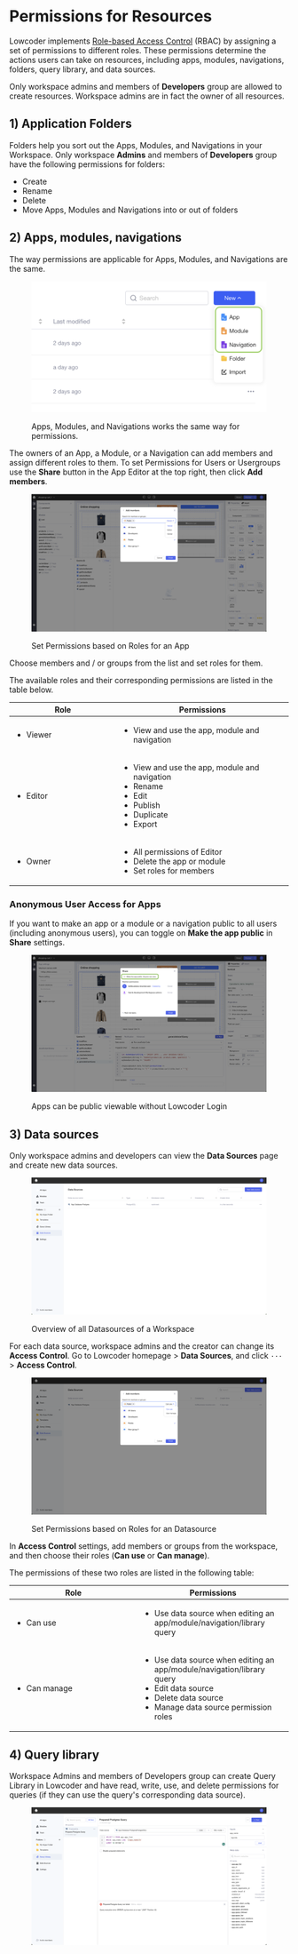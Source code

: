 # Permissions for Resources

Lowcoder implements [Role-based Access Control](https://en.wikipedia.org/wiki/Role-based\_access\_control) (RBAC) by assigning a set of permissions to different roles. These permissions determine the actions users can take on resources, including apps, modules, navigations, folders, query library, and data sources.

Only workspace admins and members of **Developers** group are allowed to create resources. Workspace admins are in fact the owner of all resources.

## 1) Application Folders

Folders help you sort out the Apps, Modules, and Navigations in your Workspace. Only workspace **Admins** and members of **Developers** group have the following permissions for folders:

* Create
* Rename
* Delete
* Move Apps, Modules and Navigations into or out of folders

## 2) Apps, modules, **navigations**

The way permissions are applicable for Apps, Modules, and Navigations are the same.

<figure><img src="../.gitbook/assets/Admin  Permissions for Apps Modules Navigation.png" alt=""><figcaption><p>Apps, Modules, and Navigations works the same way for permissions.</p></figcaption></figure>

The owners of an App, a Module, or a Navigation can add members and assign different roles to them. To set Permissions for Users or Usergroups use the **Share** button in the App Editor at the top right, then click **Add members**.

<figure><img src="../.gitbook/assets/App Editor  Member Rights.png" alt=""><figcaption><p>Set Permissions based on Roles for an App</p></figcaption></figure>

Choose members and / or groups from the list and set roles for them.

The available roles and their corresponding permissions are listed in the table below.

<table><thead><tr><th width="179">Role</th><th>Permissions</th></tr></thead><tbody><tr><td><ul><li>Viewer</li></ul></td><td><ul><li>View and use the app, module and navigation</li></ul></td></tr><tr><td><ul><li>Editor</li></ul></td><td><ul><li>View and use the app, module and navigation</li><li>Rename</li><li>Edit</li><li>Publish</li><li>Duplicate</li><li>Export</li></ul></td></tr><tr><td><ul><li>Owner</li></ul></td><td><ul><li>All permissions of Editor</li><li>Delete the app or module</li><li>Set roles for members</li></ul></td></tr></tbody></table>

### Anonymous User Access for Apps

If you want to make an app or a module or a navigation public to all users (including anonymous users), you can toggle on **Make the app public** in **Share** settings.

<figure><img src="../.gitbook/assets/App Editor  Share App public.png" alt=""><figcaption><p>Apps can be public viewable without Lowcoder Login</p></figcaption></figure>

## 3) Data sources

Only workspace admins and developers can view the **Data Sources** page and create new data sources.

<figure><img src="../.gitbook/assets/Admin  Datasources.png" alt=""><figcaption><p>Overview of all Datasources of a Workspace</p></figcaption></figure>

For each data source, workspace admins and the creator can change its **Access Control**. Go to Lowcoder homepage > **Data Sources**, and click `···` > **Access Control**.

<figure><img src="../.gitbook/assets/Datasource Editor  Member Rights.png" alt=""><figcaption><p>Set Permissions based on Roles for an Datasource</p></figcaption></figure>

In **Access Control** settings, add members or groups from the workspace, and then choose their roles (**Can use** or **Can manage**).

The permissions of these two roles are listed in the following table:

<table><thead><tr><th width="217">Role</th><th>Permissions</th></tr></thead><tbody><tr><td><ul><li>Can use</li></ul></td><td><ul><li>Use data source when editing an app/module/navigation/library query</li></ul></td></tr><tr><td><ul><li>Can manage</li></ul></td><td><ul><li>Use data source when editing an app/module/navigation/library query</li><li>Edit data source</li><li>Delete data source</li><li>Manage data source permission roles</li></ul></td></tr></tbody></table>

## 4) Query library

Workspace Admins and members of Developers group can create Query Library in Lowcoder and have read, write, use, and delete permissions for queries (if they can use the query's corresponding data source).

<figure><img src="../.gitbook/assets/Query Library  New Query.png" alt=""><figcaption></figcaption></figure>
